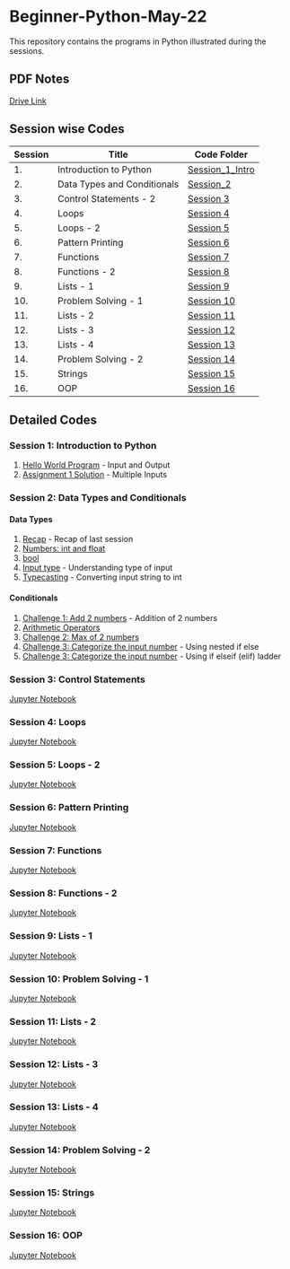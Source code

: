 # Beginner-Python-May-22

This repository contains the programs in Python illustrated during the sessions.

## PDF Notes
[Drive Link](https://drive.google.com/drive/folders/1liN4BNwnAWdWWfWJn2UbiDq1oDNAyccI?usp=sharing)

## Session wise Codes
| Session | Title | Code Folder |
|---------|-------|-------------|
| 1. | Introduction to Python | [Session_1_Intro](Session_1_Intro/) |
| 2. | Data Types and Conditionals | [Session_2](Session_2_Data_Types_and_Conditionals/) |
| 3. | Control Statements - 2 | [Session 3](Session_3_Control_Statements/) |
| 4. | Loops | [Session 4](Session_4_Loops/) |
| 5. | Loops - 2 | [Session 5](Session_5_Loops_2/) |
| 6. | Pattern Printing | [Session 6](Session_6_Pattern_Printing/) |
| 7. | Functions | [Session 7](Session_7_Functions/) |
| 8. | Functions - 2 | [Session 8](Session_8_Functions_2/) |
| 9. | Lists - 1 | [Session 9](Session_9_Lists_1/) |
| 10. | Problem Solving - 1 | [Session 10](Session_10_Problem_Solving_1/Problem_Solving_1.ipynb) |
| 11. | Lists - 2 | [Session 11](Session_11_Lists_2/) |
| 12. | Lists - 3 | [Session 12](Session_12_Lists_3/) |
| 13. | Lists - 4 | [Session 13](Session_13_Lists_4/) |
| 14. | Problem Solving - 2 | [Session 14](Session_14_Problem_Solving_2/) |
| 15. | Strings | [Session 15](Session_15_Strings/) |
| 16. | OOP | [Session 16](Session_16_OOP/) |

## Detailed Codes

### Session 1: Introduction to Python

1. [Hello World Program](Session_1_Intro/first_program.py) - Input and Output
2. [Assignment 1 Solution](Session_1_Intro/assignment_1_sol.py) - Multiple Inputs

### Session 2: Data Types and Conditionals

#### Data Types
1. [Recap](Session_2_Data_Types_and_Conditionals/recap.py) - Recap of last session
2. [Numbers: int and float](Session_2_Data_Types_and_Conditionals/numbers.py)
3. [bool](Session_2_Data_Types_and_Conditionals/boolean.py)
4. [Input type](Session_2_Data_Types_and_Conditionals/input_type.py) - Understanding type of input
5. [Typecasting](Session_2_Data_Types_and_Conditionals/typecasting.py) - Converting input string to int

#### Conditionals
1. [Challenge 1: Add 2 numbers](Session_2_Data_Types_and_Conditionals/challenge_1_add_2_nums.py) - Addition of 2 numbers
2. [Arithmetic Operators](Session_2_Data_Types_and_Conditionals/arithmetic_operators.py)
3. [Challenge 2: Max of 2 numbers](Session_2_Data_Types_and_Conditionals/if_else.py)
4. [Challenge 3: Categorize the input number](Session_2_Data_Types_and_Conditionals/nested_if_else.py) - Using nested if else
5. [Challenge 3: Categorize the input number](Session_2_Data_Types_and_Conditionals/assignment_sol_check_number.py) - Using if elseif (elif) ladder

### Session 3: Control Statements

[Jupyter Notebook](Session_3_Control_Statements/notebook.ipynb)

### Session 4: Loops

[Jupyter Notebook](Session_4_Loops/Loops_Problem_Solving.ipynb)

### Session 5: Loops - 2

[Jupyter Notebook](Session_5_Loops_2/For_Loops.ipynb)

### Session 6: Pattern Printing

[Jupyter Notebook](Session_6_Pattern_Printing/Pattern_Printing.ipynb)

### Session 7: Functions

[Jupyter Notebook](Session_7_Functions/Functions.ipynb)

### Session 8: Functions - 2

[Jupyter Notebook](Session_8_Functions_2/Functions_2.ipynb)

### Session 9: Lists - 1

[Jupyter Notebook](Session_9_Lists_1/Lists_1.ipynb)

### Session 10: Problem Solving - 1

[Jupyter Notebook](Session_10_Problem_Solving_1/Problem_Solving_1.ipynb)

### Session 11: Lists - 2

[Jupyter Notebook](Session_11_Lists_2/Lists_2.ipynb)

### Session 12: Lists - 3

[Jupyter Notebook](Session_12_Lists_3/Lists_3.ipynb)

### Session 13: Lists - 4

[Jupyter Notebook](Session_13_Lists_4/Lists_4.ipynb)

### Session 14: Problem Solving - 2

[Jupyter Notebook](Session_14_Problem_Solving_2/Problem_Solving_Lists.ipynb)

### Session 15: Strings

[Jupyter Notebook](Session_15_Strings/Strings.ipynb)

### Session 16: OOP

[Jupyter Notebook](Session_16_OOP/OOP_Intro.ipynb)

